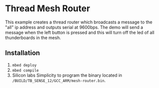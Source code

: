 Thread Mesh Router
==================

This example creates a thread router which broadcasts a message to the "all" ip address and outputs serial at 9600bps. The demo will send a message when the left button is pressed and this will turn off the led of all thunderboards in the mesh.

## Installation

1. `mbed deploy`
2. `mbed compile`
3. Silicon labs Simplicity to program the binary located in `/BUILD/TB_SENSE_12/GCC_ARM/mesh-router.bin`.